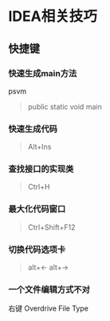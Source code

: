 #    IDEA相关技巧

##  快捷键

### 快速生成main方法
psvm 
> public static void main

### 快速生成代码
> Alt+Ins
### 查找接口的实现类

> Ctrl+H



### 最大化代码窗口

>   Ctrl+Shift+F12

### 切换代码选项卡
>   alt+← alt+→

### 一个文件编辑方式不对
右键 Overdrive File Type

